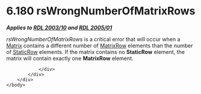 <html dir="LTR" xmlns:mshelp="http://msdn.microsoft.com/mshelp" xmlns:ddue="http://ddue.schemas.microsoft.com/authoring/2003/5" xmlns:xlink="http://www.w3.org/1999/xlink" xmlns:tool="http://www.microsoft.com/tooltip">
    <head>
        <meta http-equiv="Content-Type" content="text/html; CHARSET=utf-8"></meta>
        <meta name="save" content="history"></meta>
        <title>6.180 rsWrongNumberOfMatrixRows</title>
        <xml>
            <mshelp:toctitle title="6.180 rsWrongNumberOfMatrixRows"></mshelp:toctitle>
            <mshelp:rltitle title="[MS-RDL]: rsWrongNumberOfMatrixRows"></mshelp:rltitle>
            <mshelp:keyword index="A" term="a3d8e9e1-fed2-42df-a1cc-b0079ccabf79"></mshelp:keyword>
            <mshelp:attr name="DCSext.ContentType" value="open specification"></mshelp:attr>
            <mshelp:attr name="AssetID" value="a3d8e9e1-fed2-42df-a1cc-b0079ccabf79"></mshelp:attr>
            <mshelp:attr name="TopicType" value="kbRef"></mshelp:attr>
            <mshelp:attr name="DCSext.Title" value="[MS-RDL]: rsWrongNumberOfMatrixRows" />
        </xml>
    </head>
    <body>
        <div id="header">
            <h1 class="heading">6.180 rsWrongNumberOfMatrixRows</h1>
        </div>
        <div id="mainSection">
            <div id="mainBody">
                <div id="allHistory" class="saveHistory"></div>
                <div id="sectionSection0" class="section" name="collapseableSection">
                    

<p><b><i>Applies to </i></b><a href="a7e2ad00-07c8-4f6d-80ab-3ad55df7b233.htm"><b><i>RDL 2003/10</i></b></a><b><i>
and </i></b><a href="3ebe2912-4958-4832-b391-cad1f5e13338.htm"><b><i>RDL 2005/01</i></b></a></p>

<p><i>rsWrongNumberOfMatrixRows</i> is a critical error that
will occur when a <a href="25419c0a-c7c6-43d7-8ca5-1af842666dcb.htm">Matrix</a>
contains a different number of <a href="43e99561-2c44-4329-ad8b-3657dca6728f.htm">MatrixRow</a> elements than
the number of <a href="fd25643a-c196-4329-8f6f-35ebf919d94e.htm">StaticRow</a>
elements. If the matrix contains no <b>StaticRow</b> element, the matrix will
contain exactly one <b>MatrixRow</b> element.</p>


                </div>
            </div>
        </div>
    </body>
</html>